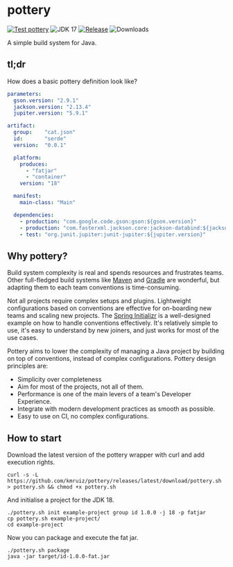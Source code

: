 # pottery
[![Test pottery](https://github.com/kmruiz/pottery/actions/workflows/test.yml/badge.svg)](https://github.com/kmruiz/pottery/actions/workflows/test.yml)
![JDK 17](https://img.shields.io/badge/JDK-17-informational)
[![Release](https://img.shields.io/badge/Release-0.3.0-success)](https://github.com/kmruiz/pottery/releases/tag/0.3.0)
![Downloads](https://img.shields.io/github/downloads/kmruiz/pottery/total)

A simple build system for Java.

## tl;dr

How does a basic pottery definition look like?

```yaml
parameters:
  gson.version: "2.9.1"
  jackson.version: "2.13.4"
  jupiter.version: "5.9.1"

artifact:
  group:    "cat.json"
  id:       "serde"
  version:  "0.0.1"

  platform:
    produces:
      - "fatjar"
      - "container"
    version: "18"

  manifest:
    main-class: "Main"

  dependencies:
    - production: "com.google.code.gson:gson:${gson.version}"
    - production: "com.fasterxml.jackson.core:jackson-databind:${jackson.version}"
    - test: "org.junit.jupiter:junit-jupiter:${jupiter.version}"
```

## Why pottery?

Build system complexity is real and spends resources and frustrates teams.  Other full-fledged build systems like [Maven](https://maven.apache.org/) 
and [Gradle](https://gradle.org/) are wonderful, but adapting them to each team conventions is time-consuming.

Not all projects require complex setups and plugins. Lightweight configurations based on conventions are effective for on-boarding new teams
and scaling new projects. The [Spring Initializr](https://start.spring.io/) is a well-designed example on how to handle conventions effectively. It's
relatively simple to use, it's easy to understand by new joiners, and just works for most of the use cases.

Pottery aims to lower the complexity of managing a Java project by building on top of conventions, instead of complex configurations. Pottery design principles are:

* Simplicity over completeness
* Aim for most of the projects, not all of them.
* Performance is one of the main levers of a team's Developer Experience.
* Integrate with modern development practices as smooth as possible.
* Easy to use on CI, no complex configurations.

## How to start

Download the latest version of the pottery wrapper with curl and add execution rights.

```shell
curl -s -L https://github.com/kmruiz/pottery/releases/latest/download/pottery.sh > pottery.sh && chmod +x pottery.sh
```

And initialise a project for the JDK 18.

```shell
./pottery.sh init example-project group id 1.0.0 -j 18 -p fatjar
cp pottery.sh example-project/
cd example-project
```

Now you can package and execute the fat jar.
```shell
./pottery.sh package
java -jar target/id-1.0.0-fat.jar
```